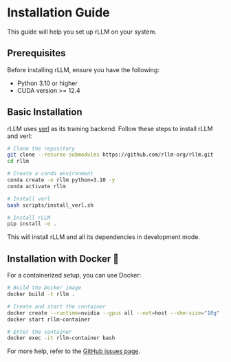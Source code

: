 # Installation Guide

This guide will help you set up rLLM on your system.

## Prerequisites

Before installing rLLM, ensure you have the following:

- Python 3.10 or higher
- CUDA version >= 12.4

## Basic Installation

rLLM uses [verl](https://github.com/volcengine/verl) as its training backend. Follow these steps to install rLLM and verl:

```bash
# Clone the repository
git clone --recurse-submodules https://github.com/rllm-org/rllm.git
cd rllm

# Create a conda environment
conda create -n rllm python=3.10 -y
conda activate rllm

# Install verl
bash scripts/install_verl.sh

# Install rLLM
pip install -e .
```

This will install rLLM and all its dependencies in development mode.

## Installation with Docker 🐳

For a containerized setup, you can use Docker:

```bash
# Build the Docker image
docker build -t rllm .

# Create and start the container
docker create --runtime=nvidia --gpus all --net=host --shm-size="10g" --cap-add=SYS_ADMIN -v .:/workspace/rllm -v /tmp:/tmp --name rllm-container rllm sleep infinity
docker start rllm-container

# Enter the container
docker exec -it rllm-container bash
```

For more help, refer to the [GitHub issues page](https://github.com/rllm-org/rllm/issues). 